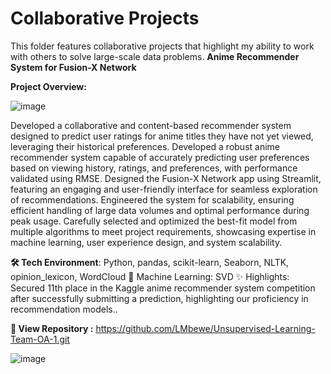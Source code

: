 # Collaborative Projects

This folder features collaborative projects that highlight my ability to work with others to solve large-scale data problems.
**Anime Recommender System for Fusion-X Network**

**Project Overview:**

![image](https://github.com/user-attachments/assets/8b68f3ca-68e7-48bd-9d1c-8ece3b17650a)

Developed a collaborative and content-based recommender system designed to predict user ratings for anime titles they have not yet viewed, leveraging their historical preferences.
Developed a robust anime recommender system capable of accurately predicting user preferences based on viewing history, ratings, and preferences, with performance validated using RMSE. Designed the Fusion-X Network app using Streamlit, featuring an engaging and user-friendly interface for seamless exploration of recommendations. Engineered the system for scalability, ensuring efficient handling of large data volumes and optimal performance during peak usage. Carefully selected and optimized the best-fit model from multiple algorithms to meet project requirements, showcasing expertise in machine learning, user experience design, and system scalability.

**🛠️ Tech Environment**: Python, pandas, scikit-learn, Seaborn, NLTK, opinion_lexicon, WordCloud 🤖 Machine Learning: SVD ✨ Highlights: Secured 11th place in the Kaggle anime recommender system competition after successfully submitting a prediction, highlighting our proficiency in recommendation models.. 

**📂 View Repository :** https://github.com/LMbewe/Unsupervised-Learning-Team-OA-1.git


![image](https://th.bing.com/th/id/OIP.1JyZhfF-ukbT0tB-2wAXcgHaE7?w=690&h=459&rs=1&pid=ImgDetMain)
